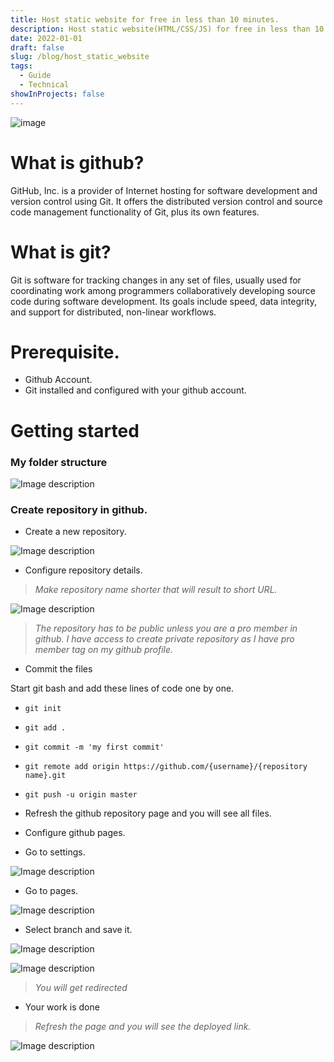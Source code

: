 ```yaml
---
title: Host static website for free in less than 10 minutes.
description: Host static website(HTML/CSS/JS) for free in less than 10 minutes.
date: 2022-01-01
draft: false
slug: /blog/host_static_website
tags:
  - Guide
  - Technical
showInProjects: false
---
```


![image](https://dev-to-uploads.s3.amazonaws.com/uploads/articles/9rt0uun4a1v9qvuep3wr.jpg)

# What is github?
GitHub, Inc. is a provider of Internet hosting for software development and version control using Git. It offers the distributed version control and source code management functionality of Git, plus its own features.

# What is git?
Git is software for tracking changes in any set of files, usually used for coordinating work among programmers collaboratively developing source code during software development. Its goals include speed, data integrity, and support for distributed, non-linear workflows.

# Prerequisite.

* Github Account.
* Git installed and configured with your github account.

# Getting started

### My folder structure

![Image description](https://dev-to-uploads.s3.amazonaws.com/uploads/articles/ckra96z0niegf5eyd71x.jpg)

### Create repository in github.

* Create a new repository.

![Image description](https://dev-to-uploads.s3.amazonaws.com/uploads/articles/2cg7u5hdp0yc0bu4nu5u.jpg)

* Configure repository details.

> *Make repository name shorter that will result to short URL.*

![Image description](https://dev-to-uploads.s3.amazonaws.com/uploads/articles/iv6ctmncvas8mndsp8tm.jpg)

> *The repository has to be public unless you are a pro member in github. I have access to create private repository as I have pro member tag on my github profile.*

* Commit the files

Start git bash and add these lines of code one by one.
* `git init`
* `git add .`
* `git commit -m 'my first commit'`
* `git remote add origin https://github.com/{username}/{repository name}.git`
* `git push -u origin master`
* Refresh the github repository page and you will see all files.

* Configure github pages.

* Go to settings.

![Image description](https://dev-to-uploads.s3.amazonaws.com/uploads/articles/t41k6vholf21amvdcnj1.jpg)

* Go to pages.

![Image description](https://dev-to-uploads.s3.amazonaws.com/uploads/articles/3e6e7obt7qmp8m3w50r6.jpg)

* Select branch and save it.

![Image description](https://dev-to-uploads.s3.amazonaws.com/uploads/articles/huvw61sf25k9cnm6019t.jpg)

![Image description](https://dev-to-uploads.s3.amazonaws.com/uploads/articles/4cup3c4m2svputvuu3jo.jpg)

> *You will get redirected*

* Your work is done
 
> *Refresh the page and you will see the deployed link.*


![Image description](https://dev-to-uploads.s3.amazonaws.com/uploads/articles/ggo9nucajwh4o0nlxkge.jpg)

